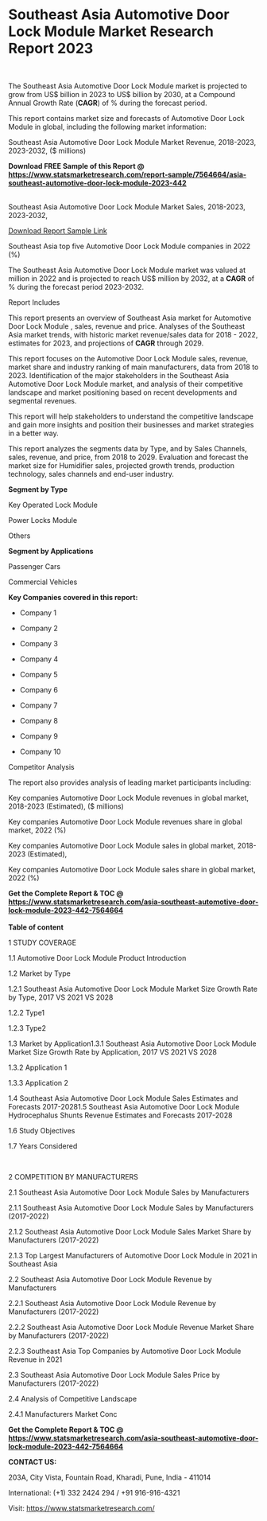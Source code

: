 <h1>Southeast Asia Automotive Door Lock Module Market Research Report 2023</h1><br/><p>The Southeast Asia Automotive Door Lock Module market is projected to grow from US$ billion in 2023 to US$ billion by 2030, at a Compound Annual Growth Rate (<strong>CAGR</strong>) of % during the forecast period.</p><p>
 
 This report contains market size and forecasts of Automotive Door Lock Module in global, including the following market information:</p><p>
 
 Southeast Asia Automotive Door Lock Module Market Revenue, 2018-2023, 2023-2032, ($ millions)</p><div><b>Download FREE Sample of this Report @ <a href="https://www.statsmarketresearch.com/download-free-sample/7564664/asia-southeast-automotive-door-lock-module-2023-442">https://www.statsmarketresearch.com/report-sample/7564664/asia-southeast-automotive-door-lock-module-2023-442</a></b></div><br><p>
 
 Southeast Asia Automotive Door Lock Module Market Sales, 2018-2023, 2023-2032,</p><p><a href="https://www.statsmarketresearch.com/download-free-sample/7564664/asia-southeast-automotive-door-lock-module-2023-442">Download Report Sample Link</a></p><p>
 
 Southeast Asia top five Automotive Door Lock Module companies in 2022 (%)</p><p>
 
 The Southeast Asia Automotive Door Lock Module market was valued at million in 2022 and is projected to reach US$ million by 2032, at a <strong>CAGR</strong> of % during the forecast period 2023-2032.</p><p>
 
 Report Includes</p><p>
 
 This report presents an overview of Southeast Asia market for Automotive Door Lock Module , sales, revenue and price. Analyses of the Southeast Asia market trends, with historic market revenue/sales data for 2018 - 2022, estimates for 2023, and projections of <strong>CAGR</strong> through 2029.</p><p>
 
 This report focuses on the Automotive Door Lock Module sales, revenue, market share and industry ranking of main manufacturers, data from 2018 to 2023. Identification of the major stakeholders in the Southeast Asia Automotive Door Lock Module market, and analysis of their competitive landscape and market positioning based on recent developments and segmental revenues.</p><p>
 
 This report will help stakeholders to understand the competitive landscape and gain more insights and position their businesses and market strategies in a better way.</p><p>
 
 This report analyzes the segments data by Type, and by Sales Channels, sales, revenue, and price, from 2018 to 2029. Evaluation and forecast the market size for Humidifier sales, projected growth trends, production technology, sales channels and end-user industry.</p><p>
 
  <strong>Segment by Type</strong></p><p>
 
 Key Operated Lock Module</p><p>Power Locks Module</p><p>Others</p><p>
 
 <strong> Segment <strong><strong>by Applications</strong></strong></strong></p><p>
 
 Passenger Cars</p><p>Commercial Vehicles</p><p><strong>Key Companies covered in this report:</strong></p><p>
 
 </p><ul><p></p><li>Company 1</li><p></p><li>Company 2</li><p></p><li>Company 3</li><p></p><li>Company 4</li><p></p><li>Company 5</li><p></p><li>Company 6</li><p></p><li>Company 7</li><p></p><li>Company 8</li><p></p><li>Company 9</li><p></p><li>Company 10</li><p></p></ul><p>Competitor Analysis</p><p>
 
 The report also provides analysis of leading market participants including:</p><p>
 
 Key companies Automotive Door Lock Module revenues in global market, 2018-2023 (Estimated), ($ millions)</p><p>
 
 Key companies Automotive Door Lock Module revenues share in global market, 2022 (%)</p><p>
 
 Key companies Automotive Door Lock Module sales in global market, 2018-2023 (Estimated),</p><p>
 
 Key companies Automotive Door Lock Module sales share in global market, 2022 (%)</p><div><b>Get the Complete Report & TOC @ <a href="https://www.statsmarketresearch.com/asia-southeast-automotive-door-lock-module-2023-442-7564664">https://www.statsmarketresearch.com/asia-southeast-automotive-door-lock-module-2023-442-7564664</a></b></div><br><b>Table of content</b><p>1 STUDY COVERAGE<br />
 
 1.1 Automotive Door Lock Module Product Introduction<br />
 
 1.2 Market by Type<br />
 
 1.2.1 Southeast Asia Automotive Door Lock Module Market Size Growth Rate by Type, 2017 VS 2021 VS 2028<br />
 
 1.2.2 Type1<br />
 
 1.2.3 Type2<br />
 
 1.3 Market by Application1.3.1 Southeast Asia Automotive Door Lock Module Market Size Growth Rate by Application, 2017 VS 2021 VS 2028<br />
 
 1.3.2 Application 1<br />
 
 1.3.3 Application 2<br />
 
 1.4 Southeast Asia Automotive Door Lock Module Sales Estimates and Forecasts 2017-20281.5 Southeast Asia Automotive Door Lock Module Hydrocephalus Shunts Revenue Estimates and Forecasts 2017-2028<br />
 
 1.6 Study Objectives<br />
 
 1.7 Years Considered<br />
 
 <br />
 
 2 COMPETITION BY MANUFACTURERS<br />
 
 2.1 Southeast Asia Automotive Door Lock Module Sales by Manufacturers<br />
 
 2.1.1 Southeast Asia Automotive Door Lock Module Sales by Manufacturers (2017-2022)<br />
 
 2.1.2 Southeast Asia Automotive Door Lock Module Sales Market Share by Manufacturers (2017-2022)<br />
 
 2.1.3 Top Largest Manufacturers of Automotive Door Lock Module in 2021 in Southeast Asia<br />
 
 2.2 Southeast Asia Automotive Door Lock Module Revenue by Manufacturers<br />
 
 2.2.1 Southeast Asia Automotive Door Lock Module Revenue by Manufacturers (2017-2022)<br />
 
 2.2.2 Southeast Asia Automotive Door Lock Module Revenue Market Share by Manufacturers (2017-2022)<br />
 
 2.2.3 Southeast Asia Top Companies by Automotive Door Lock Module Revenue in 2021<br />
 
 2.3 Southeast Asia Automotive Door Lock Module Sales Price by Manufacturers (2017-2022)<br />
 
 2.4 Analysis of Competitive Landscape<br />
 
 2.4.1 Manufacturers Market Conc<br><div><b>Get the Complete Report & TOC @ <a href="https://www.statsmarketresearch.com/asia-southeast-automotive-door-lock-module-2023-442-7564664">https://www.statsmarketresearch.com/asia-southeast-automotive-door-lock-module-2023-442-7564664</a></b></div></p>
 
 <b>CONTACT US:</b><br>
 
 203A, City Vista, Fountain Road, Kharadi, Pune, India - 411014 <br>
 
 International: (+1) 332 2424 294 / +91 916-916-4321<br>
 
 Visit: <a href="https://www.statsmarketresearch.com/">https://www.statsmarketresearch.com/</a>
 
 <br>